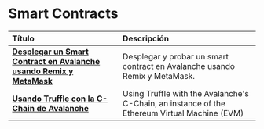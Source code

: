 # Smart Contracts

| Título| Descripción|
| :--- | :--- |
| [**Desplegar un Smart Contract en Avalanche usando Remix y MetaMask**](deploy-a-smart-contract-on-avalanche-using-remix-and-metamask.md) | Desplegar y probar un smart contract en Avalanche usando Remix y MetaMask. |
| [**Usando Truffle con la C-Chain de Avalanche**](using-truffle-with-the-avalanche-c-chain.md) | Using Truffle with the Avalanche's C-Chain, an instance of the Ethereum Virtual Machine \(EVM\) |

<!--stackedit_data:
eyJoaXN0b3J5IjpbMTM3MzU1MzkxNF19
-->